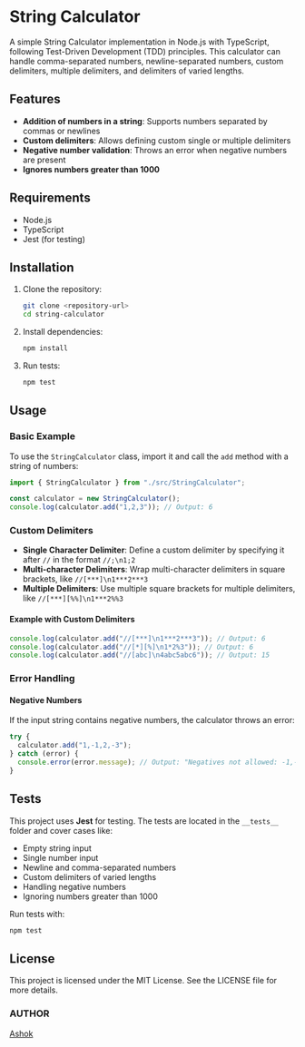 # String Calculator

A simple String Calculator implementation in Node.js with TypeScript, following Test-Driven Development (TDD) principles. This calculator can handle comma-separated numbers, newline-separated numbers, custom delimiters, multiple delimiters, and delimiters of varied lengths.

## Features

- **Addition of numbers in a string**: Supports numbers separated by commas or newlines
- **Custom delimiters**: Allows defining custom single or multiple delimiters
- **Negative number validation**: Throws an error when negative numbers are present
- **Ignores numbers greater than 1000**

## Requirements

- Node.js
- TypeScript
- Jest (for testing)

## Installation

1. Clone the repository:

   ```bash
   git clone <repository-url>
   cd string-calculator
   ```

2. Install dependencies:

   ```bash
   npm install
   ```

3. Run tests:
   ```bash
   npm test
   ```

## Usage

### Basic Example

To use the `StringCalculator` class, import it and call the `add` method with a string of numbers:

```typescript
import { StringCalculator } from "./src/StringCalculator";

const calculator = new StringCalculator();
console.log(calculator.add("1,2,3")); // Output: 6
```

### Custom Delimiters

- **Single Character Delimiter**: Define a custom delimiter by specifying it after `//` in the format `//;\n1;2`
- **Multi-character Delimiters**: Wrap multi-character delimiters in square brackets, like `//[***]\n1***2***3`
- **Multiple Delimiters**: Use multiple square brackets for multiple delimiters, like `//[***][%%]\n1***2%%3`

#### Example with Custom Delimiters

```typescript
console.log(calculator.add("//[***]\n1***2***3")); // Output: 6
console.log(calculator.add("//[*][%]\n1*2%3")); // Output: 6
console.log(calculator.add("//[abc]\n4abc5abc6")); // Output: 15
```

### Error Handling

#### Negative Numbers

If the input string contains negative numbers, the calculator throws an error:

```typescript
try {
  calculator.add("1,-1,2,-3");
} catch (error) {
  console.error(error.message); // Output: "Negatives not allowed: -1,-3"
}
```

## Tests

This project uses **Jest** for testing. The tests are located in the `__tests__` folder and cover cases like:

- Empty string input
- Single number input
- Newline and comma-separated numbers
- Custom delimiters of varied lengths
- Handling negative numbers
- Ignoring numbers greater than 1000

Run tests with:

```bash
npm test
```

## License

This project is licensed under the MIT License. See the LICENSE file for more details.

### AUTHOR

[Ashok](https://github.com/Ashokpal24)
